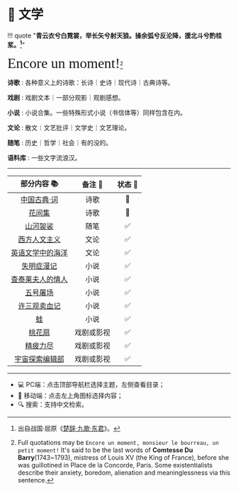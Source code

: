 # 📝 文学


!!! quote "**青云衣兮白霓裳，举长矢兮射天狼。操余弧兮反沦降，援北斗兮酌桂浆。[^1]**"

<font size = 6 face = "SnellRoundHand" >Encore un moment!</font>[^2]

**诗歌**
:   各种意义上的诗歌：长诗｜史诗｜现代诗｜古典诗等。

**戏剧**
:   戏剧文本｜一部分观影｜观剧感想。

**小说**
:   小说合集。一些特殊形式小说（书信体等）同样包含在内。

**文论**
:  散文｜文艺批评｜文学史｜文艺理论。

**随笔**
:   历史｜哲学｜社会｜有的没的。

**语料库**
:   一些文字流浪汉。

-----


|                            部分内容 📚                            |   备注 📝   | 状态 🔋 |
| :--------------------------------------------------------------: | :--------: | :----: |
|           [中国古典·词](../Poems/ClassicChinese_ci.md)           |    诗歌    |   🐌    |
|                [花间集](../Poems/Hua_jian_ci.md)                 |    诗歌    |   🐌    |
|              [山河袈裟](./Essay/Shan_he_jia_sha.md)              |    随笔    |   ✅    |
| [西方人文主义](./Literacy/Western_humanist/afterClassReading.md) |    文论    |   ✅    |
|     [英语文学中的海洋](./Literacy/British_literature_sea.md)     |    文论    |   ✅    |
|         [失明症漫记](./Novel/Ensaio_sobre_a_cegueira.md)         |    小说    |   ✅    |
|          [查泰莱夫人的情人](./Novel/Lady_Chatterley.md)          |    小说    |   ✅    |
|            [五号屠场](./Novel/Slaughterhouse_five.md)            |    小说    |   ✅    |
|              [许三观卖血记](./Novel/Xu_san_guan.md)              |    小说    |   ✅    |
|                      [蛙](./Novel/Frog.md)                       |    小说    |   ✅    |
|                [桃花扇](../Plays/Tao_hua_shan.md)                | 戏剧或影视 |   ✅    |
|                [精疲力尽](../Plays/Exhausted.md)                 | 戏剧或影视 |   ✅    |
|       [宇宙探索编辑部](../Plays/A_journey_to_the_west.md)        | 戏剧或影视 |   ✅    |





-----------

- 💻 PC端：点击顶部导航栏选择主题，左侧查看目录；
- 📱 移动端：点击左上角图标选择内容；
- 🔍 搜索：支持中文检索。


[^1]: 出自战国·屈原《[楚辞·九歌·东君](https://baike.baidu.com/item/九歌·东君/699350)》。
[^2]: Full quotations may be `Encore un moment, monsieur le bourreau, un petit moment!` It's said to be the last words of **Comtesse Du Barry**(1743~1793), mistress of Louis XV (the King of France), before she was guillotined in Place de la Concorde, Paris. Some existentialists describe their anxiety, boredom, alienation and meaninglessness via this sentence.